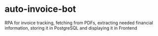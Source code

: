 # auto-invoice-bot
RPA for invoice tracking, fetching from PDFs, extracting needed financial information, storing it in PostgreSQL and displaying it in Frontend
